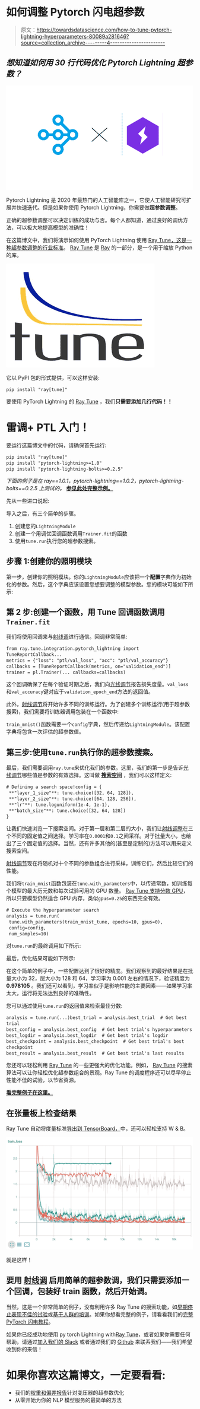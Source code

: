 # 如何调整 Pytorch 闪电超参数

> 原文：<https://towardsdatascience.com/how-to-tune-pytorch-lightning-hyperparameters-80089a281646?source=collection_archive---------4----------------------->

## *想知道如何用 30 行代码优化 Pytorch Lightning 超参数？*

![](img/1f1e060ecfbb3f6b4cdb2d9ea8b8db63.png)

Pytorch Lightning 是 2020 年最热门的人工智能库之一，它使人工智能研究可扩展并快速迭代。但是如果你使用 Pytorch Lightning，你需要做**超参数调整**。

正确的超参数调整可以决定训练的成功与否。每个人都知道，通过良好的调优方法，可以极大地提高模型的准确性！

在这篇博文中，我们将演示如何使用 PyTorch Lightning 使用 [Ray Tune，这是一种超参数调整的行业标准](https://docs.ray.io/en/latest/tune.html)。 [Ray Tune](https://docs.ray.io/en/latest/tune/index.html) 是 [Ray](https://ray.io/) 的一部分，是一个用于缩放 Python 的库。

![](img/0203e346632ddea2b93941d1460d4c32.png)

它以 PyPI 包的形式提供，可以这样安装:

```
pip install "ray[tune]"
```

要使用 PyTorch Lightning 的 [Ray Tune](https://docs.ray.io/en/latest/tune/index.html) ，我们**只需要添加几行代码！！**

# 雷调+ PTL 入门！

要运行这篇博文中的代码，请确保首先运行:

```
pip install "ray[tune]" 
pip install "pytorch-lightning>=1.0" 
pip install "pytorch-lightning-bolts>=0.2.5"
```

*下面的例子是在 ray==1.0.1，pytorch-lightning==1.0.2，pytorch-lightning-bolts==0.2.5 上测试的。* [**参见此处完整示例。**](https://github.com/ray-project/ray/blob/releases/1.0.1/python/ray/tune/examples/mnist_ptl_mini.py)

先从一些进口说起:

导入之后，有三个简单的步骤。

1.  创建您的`LightningModule`
2.  创建一个用调优回调函数调用`Trainer.fit`的函数
3.  使用`tune.run`执行您的超参数搜索。

## 步骤 1:创建你的照明模块

第一步，创建你的照明模块。你的`LightningModule`应该把一个**配置**字典作为初始化的参数。然后，这个字典应该设置您想要调整的模型参数。您的模块可能如下所示:

## 第 2 步:创建一个函数，用 Tune 回调函数调用`Trainer.fit`

我们将使用回调来与[射线调](https://docs.ray.io/en/latest/tune/index.html)进行通信。回调非常简单:

```
from ray.tune.integration.pytorch_lightning import TuneReportCallback...
metrics = {"loss": "ptl/val_loss", "acc": "ptl/val_accuracy"}
callbacks = [TuneReportCallback(metrics, on="validation_end")]
trainer = pl.Trainer(... callbacks=callbacks)
```

这个回调确保了在每个验证时期之后，我们向[光线调节](https://docs.ray.io/en/latest/tune/index.html)报告损失度量。`val_loss`和`val_accuracy`键对应于`validation_epoch_end`方法的返回值。

此外，[射线调节](https://docs.ray.io/en/latest/tune/index.html)将开始许多不同的训练运行。为了创建多个训练运行(用于超参数搜索)，我们需要将训练器调用包装在一个函数中:

`train_mnist()`函数需要一个`config`字典，然后传递给`LightningModule`。该配置字典将包含一次评估的超参数值。

## 第三步:使用`tune.run`执行你的超参数搜索。

最后，我们需要调用`ray.tune`来优化我们的参数。这里，我们的第一步是告诉[光线调节](https://docs.ray.io/en/latest/tune/index.html)哪些值是参数的有效选择。这叫做 [**搜索空间**](https://docs.ray.io/en/latest/tune/api_docs/search_space.html) ，我们可以这样定义:

```
# Defining a search space!config = {
 **"layer_1_size"**: tune.choice([32, 64, 128]),
 **"layer_2_size"**: tune.choice([64, 128, 256]),
 **"lr"**: tune.loguniform(1e-4, 1e-1),
 **"batch_size"**: tune.choice([32, 64, 128])
}
```

让我们快速浏览一下搜索空间。对于第一层和第二层的大小，我们让[射线调整](https://docs.ray.io/en/latest/tune/index.html)在三个不同的固定值之间选择。学习率在`0.0001`和`0.1`之间采样。对于批量大小，也给出了三个固定值的选择。当然，还有许多其他的(甚至是定制的)方法可以用来定义搜索空间。

[射线调节](https://docs.ray.io/en/latest/tune/index.html)现在将随机对十个不同的参数组合进行采样，训练它们，然后比较它们的性能。

我们将`train_mnist`函数包装在`tune.with_parameters`中，以传递常数，如训练每个模型的最大历元数和每次试验可用的 GPU 数量。 [Ray Tune 支持分数 GPU](https://docs.ray.io/en/master/using-ray-with-gpus.html#fractional-gpus)，所以只要模型仍然适合 GPU 内存，类似`gpus=0.25`的东西完全有效。

```
# Execute the hyperparameter search
analysis = tune.run(
 tune.with_parameters(train_mnist_tune, epochs=10, gpus=0),
 config=config,
 num_samples=10)
```

对`tune.run`的最终调用如下所示:

最后，优化结果可能如下所示:

在这个简单的例子中，一些配置达到了很好的精度。我们观察到的最好结果是在批量大小为 32，层大小为 128 和 64，学习率为 0.001 左右的情况下，验证精度为 **0.978105** 。我们还可以看到，学习率似乎是影响性能的主要因素——如果学习率太大，运行将无法达到良好的准确性。

您可以通过使用`tune.run`的返回值来检索最佳分数:

```
analysis = tune.run(...)best_trial = analysis.best_trial  # Get best trial
best_config = analysis.best_config  # Get best trial's hyperparameters
best_logdir = analysis.best_logdir  # Get best trial's logdir
best_checkpoint = analysis.best_checkpoint  # Get best trial's best checkpoint
best_result = analysis.best_result  # Get best trial's last results
```

您还可以轻松利用 [Ray Tune](https://docs.ray.io/en/latest/tune/index.html) 的一些更强大的优化功能。例如， [Ray Tune](https://docs.ray.io/en/latest/tune/index.html) 的搜索算法可以让你轻松优化超参数组合的景观。Ray Tune 的调度程序还可以尽早停止性能不佳的试验，以节省资源。

[**看完整例子在这里。**](https://github.com/ray-project/ray/blob/releases/1.0.1/python/ray/tune/examples/mnist_ptl_mini.py)

## 在张量板上检查结果

Ray Tune 自动将度量标准[导出到 TensorBoard，](https://docs.ray.io/en/latest/tune/tutorials/tune-usage.html#logging-tensorboard)中，还可以轻松支持 W & B。

![](img/77d3621bd14218fee0cfd3469ea56881.png)

就是这样！

## **要用** [**射线调**](https://docs.ray.io/en/latest/tune/index.html) **启用简单的超参数调，我们只需要添加一个回调，包装好 train 函数，然后开始调。**

当然，这是一个非常简单的例子，没有利用许多 Ray Tune 的搜索功能，如[早期停止表现不佳的试验](https://docs.ray.io/en/master/tune/api_docs/schedulers.html#hyperband-tune-schedulers-hyperbandscheduler)或[基于人群的培训](https://docs.ray.io/en/master/tune/api_docs/schedulers.html#population-based-training-tune-schedulers-populationbasedtraining)。如果你想看完整的例子，请看看我们的[完整 PyTorch 闪电教程](https://docs.ray.io/en/master/tune/tutorials/tune-pytorch-lightning.html)。

如果你已经成功地使用 py torch Lightning with[Ray Tune](https://docs.ray.io/en/latest/tune/index.html)，或者如果你需要任何帮助，请通过[加入我们的 Slack](https://forms.gle/9TSdDYUgxYs8SA9e8) 或者通过我们的 [Github](https://github.com/ray-project/ray) 来联系我们——我们希望收到你的来信！

# 如果你喜欢这篇博文，一定要看看:

*   我们的[权重和偏差报告](https://wandb.ai/amogkam/transformers/reports/Hyperparameter-Optimization-for-Huggingface-Transformers--VmlldzoyMTc2ODI)针对变压器的超参数优化
*   从零开始为你的 NLP 模型服务的最简单的方法